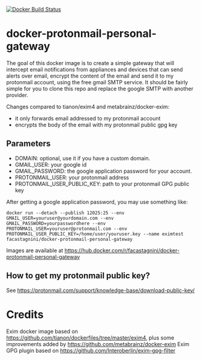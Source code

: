[![Docker Build Status](https://img.shields.io/docker/build/facastagnini/docker-protonmail-personal-gateway.svg)](https://hub.docker.com/r/facastagnini/docker-protonmail-personal-gateway/builds/)

# docker-protonmail-personal-gateway

The goal of this docker image is to create a simple gateway that will intercept email notifications from appliances and devices that can send alerts over email, encrypt the content of the email and send it to my protonmail account, using the free gmail SMTP service. It should be fairly simple for you to clone this repo and replace the google SMTP with another provider. 

Changes compared to tianon/exim4 and metabrainz/docker-exim:

- it only forwards email addressed to my protonmail account
- encrypts the body of the email with my protonmail public gpg key

## Parameters
- DOMAIN: optional, use it if you have a custom domain.
- GMAIL_USER: your google id
- GMAIL_PASSWORD: the google application password for your account.
- PROTONMAIL_USER: your protonmail address
- PROTONMAIL_USER_PUBLIC_KEY: path to your protonmail GPG public key

After getting a google application password, you may use something like:

```
docker run --detach --publish 12025:25 --env GMAIL_USER=youruser@yourdomain.com --env GMAIL_PASSWORD=yourpasswordhere --env PROTONMAIL_USER=youruser@protonmail.com --env PROTONMAIL_USER_PUBLIC_KEY=/home/user/youruser.key --name eximtest facastagnini/docker-protonmail-personal-gateway
```

Images are available at https://hub.docker.com/r/facastagnini/docker-protonmail-personal-gateway

## How to get my protonmail public key?
See https://protonmail.com/support/knowledge-base/download-public-key/

# Credits
Exim docker image based on https://github.com/tianon/dockerfiles/tree/master/exim4, plus some improvements added by https://github.com/metabrainz/docker-exim
Exim GPG plugin based on https://github.com/Interoberlin/exim-gpg-filter
